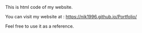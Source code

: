 This is html code of my website.

You can visit my website at : https://nik1996.github.io/Portfolio/

Feel free to use it as a reference.
